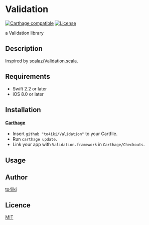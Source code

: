 # Validation

[![Carthage compatible][carthage-image]][carthage-url]
[![License][license-image]][license-url]

a Validation library

## Description

Inspired by [scalaz/Validation.scala](http://scalaz.github.io/scalaz/scalaz-2.9.1-6.0.4/doc.sxr/scalaz/Validation.scala.html).

## Requirements
- Swift 2.2 or later
- iOS 8.0 or later

## Installation

#### [Carthage](https://github.com/Carthage/Carthage)

- Insert `github "to4iki/Validation"` to your Cartfile.
- Run `carthage update`.
- Link your app with `Validation.framework` in `Carthage/Checkouts`.

## Usage

## Author

[to4iki](https://github.com/to4iki)

## Licence

[MIT](http://to4iki.mit-license.org/)

[carthage-url]: https://github.com/Carthage/Carthage
[carthage-image]: https://img.shields.io/badge/Carthage-compatible-4BC51D.svg?style=flat

[license-url]: http://to4iki.mit-license.org/
[license-image]: http://img.shields.io/badge/license-MIT-brightgreen.svg
